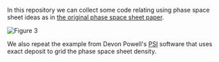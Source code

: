 In this repository we can collect some code relating using phase space sheet ideas as in [the original phase space sheet paper](https://arxiv.org/abs/1111.3944). 

![Figure 3](./Figure3.png)

We also repeat the example from Devon Powell's [PSI](https://github.com/devonmpowell/PyPSI) software that uses exact deposit to grid the phase space sheet density. 